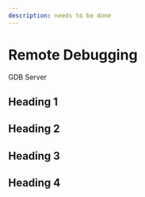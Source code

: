 ```yaml
---
description: needs to be done
---
```


# Remote Debugging

GDB Server

## Heading 1

## Heading 2

## Heading 3

## Heading 4
